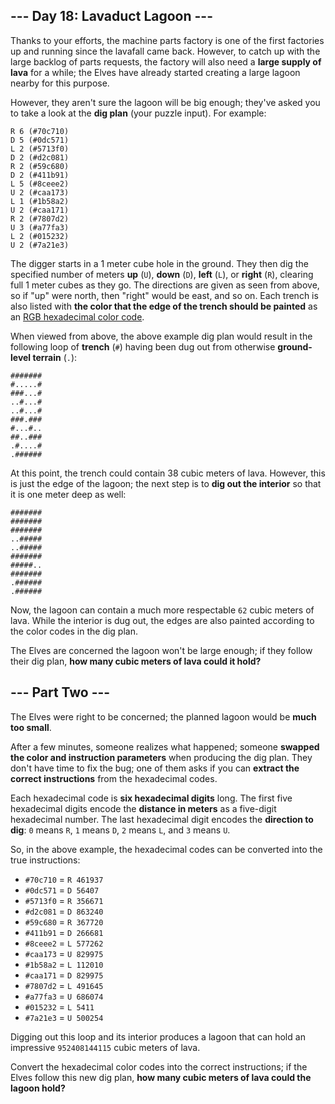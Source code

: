 ## --- Day 18: Lavaduct Lagoon ---

Thanks to your efforts, the machine parts factory is one of the first factories
up and running since the lavafall came back. However, to catch up with the large
backlog of parts requests, the factory will also need a **large supply of lava**
for a while; the Elves have already started creating a large lagoon nearby for
this purpose.

However, they aren't sure the lagoon will be big enough; they've asked you to
take a look at the **dig plan** (your puzzle input). For example:

```
R 6 (#70c710)
D 5 (#0dc571)
L 2 (#5713f0)
D 2 (#d2c081)
R 2 (#59c680)
D 2 (#411b91)
L 5 (#8ceee2)
U 2 (#caa173)
L 1 (#1b58a2)
U 2 (#caa171)
R 2 (#7807d2)
U 3 (#a77fa3)
L 2 (#015232)
U 2 (#7a21e3)
```

The digger starts in a 1 meter cube hole in the ground. They then dig the
specified number of meters **up** (`U`), **down** (`D`), **left** (`L`), or
**right** (`R`), clearing full 1 meter cubes as they go. The directions are
given as seen from above, so if "up" were north, then "right" would be east, and
so on. Each trench is also listed with **the color that the edge of the trench
should be painted** as an [RGB hexadecimal color
code](https://en.wikipedia.org/wiki/RGB_color_model#Numeric_representations).

When viewed from above, the above example dig plan would result in the following
loop of **trench** (`#`) having been dug out from otherwise **ground-level
terrain** (`.`):

```
#######
#.....#
###...#
..#...#
..#...#
###.###
#...#..
##..###
.#....#
.######
```

At this point, the trench could contain 38 cubic meters of lava. However, this
is just the edge of the lagoon; the next step is to **dig out the interior** so
that it is one meter deep as well:

```
#######
#######
#######
..#####
..#####
#######
#####..
#######
.######
.######
```

Now, the lagoon can contain a much more respectable `62` cubic meters of lava.
While the interior is dug out, the edges are also painted according to the color
codes in the dig plan.

The Elves are concerned the lagoon won't be large enough; if they follow their
dig plan, **how many cubic meters of lava could it hold?**


## --- Part Two ---

The Elves were right to be concerned; the planned lagoon would be **much too
small**.

After a few minutes, someone realizes what happened; someone **swapped the color
and instruction parameters** when producing the dig plan. They don't have time
to fix the bug; one of them asks if you can **extract the correct instructions**
from the hexadecimal codes.

Each hexadecimal code is **six hexadecimal digits** long. The first five
hexadecimal digits encode the **distance in meters** as a five-digit hexadecimal
number. The last hexadecimal digit encodes the **direction to dig**: `0` means
`R`, `1` means `D`, `2` means `L`, and `3` means `U`.

So, in the above example, the hexadecimal codes can be converted into the true
instructions:

- `#70c710` = `R 461937`
- `#0dc571` = `D 56407`
- `#5713f0` = `R 356671`
- `#d2c081` = `D 863240`
- `#59c680` = `R 367720`
- `#411b91` = `D 266681`
- `#8ceee2` = `L 577262`
- `#caa173` = `U 829975`
- `#1b58a2` = `L 112010`
- `#caa171` = `D 829975`
- `#7807d2` = `L 491645`
- `#a77fa3` = `U 686074`
- `#015232` = `L 5411`
- `#7a21e3` = `U 500254`

Digging out this loop and its interior produces a lagoon that can hold an
impressive `952408144115` cubic meters of lava.

Convert the hexadecimal color codes into the correct instructions; if the Elves
follow this new dig plan, **how many cubic meters of lava could the lagoon
hold?**


